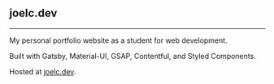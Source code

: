 ## joelc.dev

---

My personal portfolio website as a student for web development.

Built with Gatsby, Material-UI, GSAP, Contentful, and Styled Components.

Hosted at [joelc.dev](https://joelc.dev).

